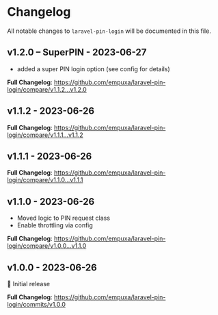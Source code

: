 # Changelog

All notable changes to `laravel-pin-login` will be documented in this file.

## v1.2.0 – SuperPIN - 2023-06-27

- added a super PIN login option (see config for details)

**Full Changelog**: https://github.com/empuxa/laravel-pin-login/compare/v1.1.2...v1.2.0

## v1.1.2 - 2023-06-26

**Full Changelog**: https://github.com/empuxa/laravel-pin-login/compare/v1.1.1...v1.1.2

## v1.1.1 - 2023-06-26

**Full Changelog**: https://github.com/empuxa/laravel-pin-login/compare/v1.1.0...v1.1.1

## v1.1.0 - 2023-06-26

- Moved logic to PIN request class
- Enable throttling via config

**Full Changelog**: https://github.com/empuxa/laravel-pin-login/compare/v1.0.0...v1.1.0

## v1.0.0 - 2023-06-26

🎂 Initial release

**Full Changelog**: https://github.com/empuxa/laravel-pin-login/commits/v1.0.0
